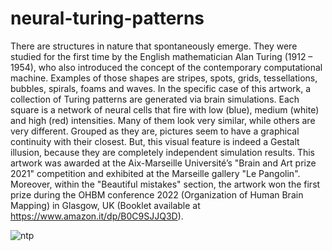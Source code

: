 # neural-turing-patterns
 
There are structures in nature that spontaneously emerge. They were studied for the first time by the
English mathematician Alan Turing (1912 – 1954), who also introduced the concept of the contemporary
computational machine. Examples of those shapes are stripes, spots, grids, tessellations, bubbles, spirals,
foams and waves. In the specific case of this artwork, a collection of Turing patterns are generated via brain
simulations. Each square is a network of neural cells that fire with low (blue), medium (white) and high (red)
intensities. Many of them look very similar, while others are very different. Grouped as they are, pictures
seem to have a graphical continuity with their closest. But, this visual feature is indeed a Gestalt illusion,
because they are completely independent simulation results.
This artwork was awarded at the Aix-Marseille Université’s "Brain and Art prize 2021" competition and
exhibited at the Marseille gallery "Le Pangolin". Moreover, within the "Beautiful mistakes" section, the
artwork won the first prize during the OHBM conference 2022 (Organization of Human Brain Mapping) in
Glasgow, UK (Booklet available at https://www.amazon.it/dp/B0C9SJJQ3D).

![ntp](./image/NTP.jpeg)
